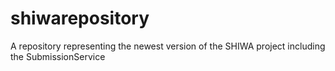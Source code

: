 shiwarepository
===============

A repository representing the newest version of the SHIWA project including the SubmissionService
